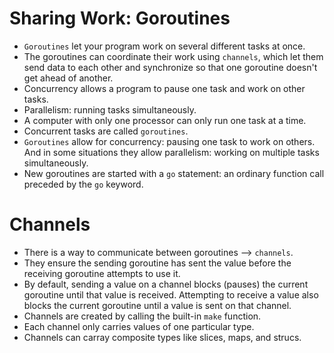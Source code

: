 # Sharing Work: Goroutines
- `Goroutines` let your program work on several different tasks at once.
- The goroutines can coordinate their work using `channels`, which let them send data to each other and synchronize so that one goroutine doesn't get ahead of another.
- Concurrency allows a program to pause one task and work on other tasks.
- Parallelism: running tasks simultaneously.
- A computer with only one processor can only run one task at a time.
- Concurrent tasks are called `goroutines`.
- `Goroutines` allow for concurrency: pausing one task to work on others. And in some situations they allow parallelism: working on multiple tasks simultaneously.
- New goroutines are started with a `go` statement: an ordinary function call preceded by the `go` keyword.

# Channels
- There is a way to communicate between goroutines --> `channels`.
- They ensure the sending goroutine has sent the value before the receiving goroutine attempts to use it.
- By default, sending a value on a channel blocks (pauses) the current goroutine until that value is received. Attempting to receive a value also blocks the current goroutine until a value is sent on that channel.
- Channels are created by calling the built-in `make` function.
- Each channel only carries values of one particular type.
- Channels can carray composite types like slices, maps, and strucs.